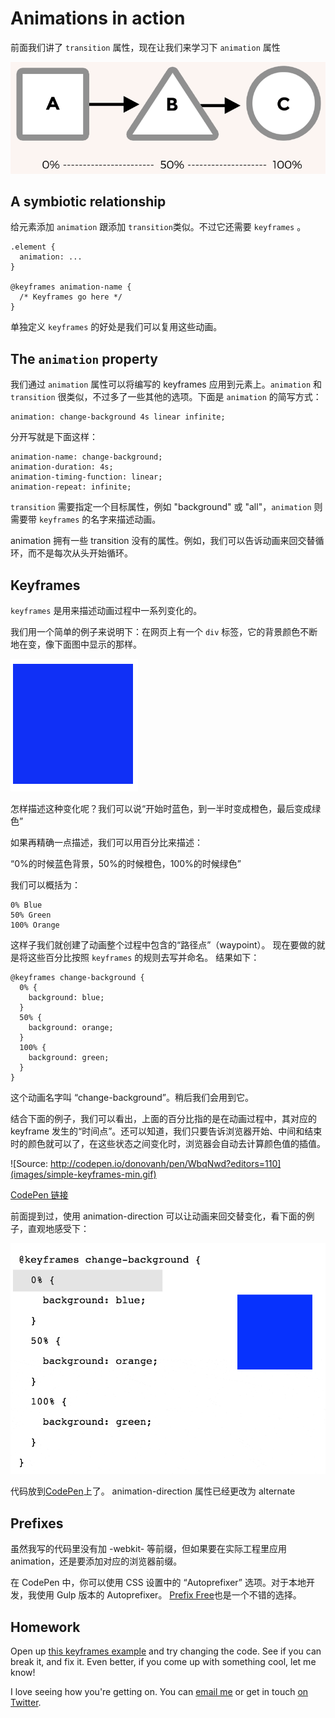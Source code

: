 # Animations in action

前面我们讲了 `transition` 属性，现在让我们来学习下 `animation` 属性

![](images/abc.png)

## A symbiotic relationship

给元素添加 `animation` 跟添加 `transition`类似。不过它还需要 `keyframes` 。

    .element {
      animation: ...
    }
    
    @keyframes animation-name {
      /* Keyframes go here */
    }

单独定义 `keyframes` 的好处是我们可以复用这些动画。

## The `animation` property

我们通过 `animation` 属性可以将编写的 keyframes 应用到元素上。`animation` 和 `transition` 很类似，不过多了一些其他的选项。下面是 `animation` 的简写方式：

    animation: change-background 4s linear infinite;

分开写就是下面这样：

    animation-name: change-background;
    animation-duration: 4s;
    animation-timing-function: linear;
    animation-repeat: infinite;

`transition` 需要指定一个目标属性，例如 "background" 或 "all"，`animation` 则需要带 `keyframes` 的名字来描述动画。

animation 拥有一些 transition 没有的属性。例如，我们可以告诉动画来回交替循环，而不是每次从头开始循环。

## Keyframes

`keyframes` 是用来描述动画过程中一系列变化的。

我们用一个简单的例子来说明下：在网页上有一个 `div` 标签，它的背景颜色不断地在变，像下面图中显示的那样。

![](images/change-background-min.gif)

怎样描述这种变化呢？我们可以说“开始时蓝色，到一半时变成橙色，最后变成绿色”

如果再精确一点描述，我们可以用百分比来描述：

“0%的时候蓝色背景，50%的时候橙色，100%的时候绿色”

我们可以概括为：

    0% Blue
    50% Green
    100% Orange

这样子我们就创建了动画整个过程中包含的“路径点”（waypoint）。 现在要做的就是将这些百分比按照 `keyframes` 的规则去写并命名。 结果如下：

    @keyframes change-background {
      0% {
        background: blue;
      }
      50% {
        background: orange;
      }
      100% {
        background: green;
      }
    }

这个动画名字叫 “change-background”。稍后我们会用到它。

结合下面的例子，我们可以看出，上面的百分比指的是在动画过程中，其对应的 keyframe 发生的“时间点”。还可以知道，我们只要告诉浏览器开始、中间和结束时的颜色就可以了，在这些状态之间变化时，浏览器会自动去计算颜色值的插值。

![Source: http://codepen.io/donovanh/pen/WbqNwd?editors=110](images/simple-keyframes-min.gif)

[CodePen 链接](http://codepen.io/donovanh/pen/WbqNwd?editors=110)

前面提到过，使用 animation-direction 可以让动画来回交替变化，看下面的例子，直观地感受下：

![](images/simple-keyframes-alternating-min.gif)

代码放到[CodePen](http://codepen.io/donovanh/pen/NPZqej)上了。 animation-direction 属性已经更改为 alternate

## Prefixes

虽然我写的代码里没有加 -webkit- 等前缀，但如果要在实际工程里应用 animation，还是要添加对应的浏览器前缀。

在 CodePen 中，你可以使用 CSS 设置中的 “Autoprefixer” 选项。对于本地开发，我使用 Gulp 版本的 Autoprefixer。 [Prefix Free](http://leaverou.github.io/prefixfree/)也是一个不错的选择。

## Homework

Open up [this keyframes example](http://codepen.io/donovanh/pen/WbqNwd?editors=110) and try changing the code. See if you can break it, and fix it. Even better, if you come up with something cool, let me know!

I love seeing how you're getting on. You can [email me](mailto:donovan@cssanimation.rocks) or get in touch [on Twitter](https://twitter.com/donovanh).